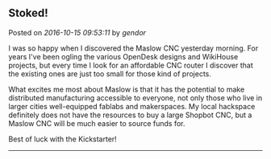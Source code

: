 ## Stoked!
Posted on *2016-10-15 09:53:11* by *gendor*

I was so happy when I discovered the Maslow CNC yesterday morning. For years I've been ogling the various OpenDesk designs and WikiHouse projects, but every time I look for an affordable CNC router I discover that the existing ones are just too small for those kind of projects. 

What excites me most about Maslow is that it has the potential to make distributed manufacturing accessible to everyone, not only those who live in larger cities well-equipped fablabs and makerspaces. My local hackspace definitely does not have the resources to buy a large Shopbot CNC, but a Maslow CNC will be much easier to source funds for.

Best of luck with the Kickstarter!

---

